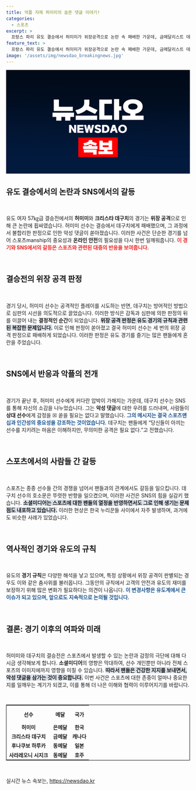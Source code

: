 ```yaml
---
title: 악플 자제 허미미의 슬픈 댓글 이야기!
categories:
  - 스포츠
excerpt: >
  프랑스 파리 유도 결승에서 허미미가 위장공격으로 논란 속 패배한 가운데, 금메달리스트 데구치가 한국 누리꾼들의 악플에 호소문을 남겼다. 상대를 겨냥한 댓글은 필요 없다며 자제를 요청한 그의 진심이 다가오는데...
feature_text: >
  프랑스 파리 유도 결승에서 허미미가 위장공격으로 논란 속 패배한 가운데, 금메달리스트 데구치가 한국 누리꾼들의 악플에 호소문을 남겼다. 상대를 겨냥한 댓글은 필요 없다며 자제를 요청한 그의 진심이 다가오는데...
image: '/assets/img/newsdao_breakingnews.jpg'
---
```


<p><img src="/assets/img/newsdao_breakingnews.jpg" alt="cryptoinkorea 속보" /></p>

<h2 data-ke-size="size26">유도 결승에서의 논란과 SNS에서의 갈등</h2>

<p data-ke-size="size16">&nbsp;</p>

<p>유도 여자 57㎏급 결승전에서의 <b>허미미</b>와 <b>크리스타 데구치</b>의 경기는 <b>위장 공격</b>으로 인해 큰 논란에 휩싸였습니다. 허미미 선수는 결승에서 데구치에게 패배했으며, 그 과정에서 불합리한 판정으로 인한 악성 댓글이 쏟아졌습니다. 이러한 사건은 단순한 경기를 넘어 스포츠manship의 중요성과 <b>온라인 안전</b>의 필요성을 다시 한번 일깨워줍니다. <b><span style="color: #ee2323;">이 경기와 SNS에서의 갈등은 스포츠와 관련된 대중의 반응을 보여줍니다.</span></b></p>

<p data-ke-size="size16">&nbsp;</p>

<h2 data-ke-size="size26">결승전의 위장 공격 판정</h2>

<p data-ke-size="size16">&nbsp;</p>

<p>경기 당시, 허미미 선수는 공격적인 플레이를 시도하는 반면, 데구치는 방어적인 방법으로 심판의 시선을 의도적으로 끌었습니다. 이러한 방식은 감독과 심판에 의한 판정의 뒤를 이끌어 내는 <b>결정적인 순간</b>이 되었습니다. <b><span style="background-color: #21538527;">위장 공격 판정은 유도 경기의 규칙과 관련된 복잡한 문제입니다.</span></b> 이로 인해 판정이 쏟아졌고 결국 허미미 선수는 세 번의 위장 공격 판정으로 패배하게 되었습니다. 이러한 판정은 유도 경기를 즐기는 많은 팬들에게 혼란을 주었습니다.</p>

<p data-ke-size="size16">&nbsp;</p>

<h2 data-ke-size="size26">SNS에서 반응과 악플의 전개</h2>

<p data-ke-size="size16">&nbsp;</p>

<p>경기가 끝난 후, 허미미 선수에게 커다란 압박이 가해지는 가운데, 데구치 선수는 SNS를 통해 자신의 소감을 나누었습니다. 그는 <b>악성 댓글</b>에 대한 우려를 드러내며, 사람들이 <b>상대 선수</b>에게 감정을 ☒ 쏟을 필요는 없다고 말했습니다. <b><span style="color: #1a5490;">그의 메시지는 결국 스포츠맨십과 인간성의 중요성을 강조하는 것이었습니다.</span></b> 데구치는 팬들에게 “당신들이 아끼는 선수를 지키려는 마음은 이해하지만, 무의미한 공격은 필요 없다.”고 전했습니다.</p>

<p data-ke-size="size16">&nbsp;</p>

<h2 data-ke-size="size26">스포츠에서의 사람들 간 갈등</h2>

<p data-ke-size="size16">&nbsp;</p>

<p>스포츠는 종종 선수들 간의 경쟁을 넘어서 팬들과의 관계에서도 갈등을 일으킵니다. 데구치 선수의 호소문은 뚜렷한 반향을 일으켰으며, 이러한 사건은 SNS의 힘을 실감키 했습니다. <b><span style="background-color: #21538527;">소셜미디어는 스포츠에 대한 팬들의 열정을 반영하면서도 그로 인해 생기는 문제점도 내포하고 있습니다.</span></b> 이러한 현상은 한국 누리꾼들 사이에서 자주 발생하며, 과거에도 비슷한 사례가 있었습니다.</p>

<p data-ke-size="size16">&nbsp;</p>

<h2 data-ke-size="size26">역사적인 경기와 유도의 규칙</h2>

<p data-ke-size="size16">&nbsp;</p>

<p>유도의 <b>경기 규칙</b>은 다양한 해석을 낳고 있으며, 특정 상황에서 위장 공격이 판별되는 경우도 이와 같은 춤사위를 불러옵니다. 그동안의 규칙에서 고객의 안전과 유도의 재미를 보장하기 위해 많은 변화가 필요하다는 의견이 나옵니다. <b><span style="color: #1a5490;">이 변경사항은 유도계에서 큰 이슈가 되고 있으며, 앞으로도 지속적으로 논의될 것입니다.</span></b></p>

<p data-ke-size="size16">&nbsp;</p>

<h2 data-ke-size="size26">결론: 경기 이후의 여파와 미래</h2>

<p data-ke-size="size16">&nbsp;</p>

<p>허미미와 데구치의 결승전은 스포츠에서 발생할 수 있는 논란과 감정의 극단에 대해 다시금 생각해보게 합니다. <b>소셜미디어</b>의 영향은 막대하여, 선수 개인뿐만 아니라 전체 스포츠의 이미지에까지 영향을 미칠 수 있습니다. <b><span style="background-color: #21538527;">따라서 팬들은 건강한 지지를 보내면서, 악성 댓글을 삼가는 것이 중요합니다.</span></b> 이번 사건은 스포츠에 대한 존중이 얼마나 중요한지를 일깨우는 계기가 되겠고, 이를 통해 더 나은 이해와 협력이 이루어지기를 바랍니다.</p>

<p data-ke-size="size16">&nbsp;</p>

<table style="width: 100%; border-collapse: collapse; border: 1px solid black;">
    <tr>
        <th style="text-align: center; height: 40px;"><b>선수</b></th>
        <th style="text-align: center; height: 40px;"><b>메달</b></th>
        <th style="text-align: center; height: 40px;"><b>국가</b></th>
    </tr>
    <tr>
        <td style="text-align: center; height: 17px;"><b>허미미</b></td>
        <td style="text-align: center; height: 17px;"><b>은메달</b></td>
        <td style="text-align: center; height: 17px;"><b>한국</b></td>
    </tr>
    <tr>
        <td style="text-align: center; height: 17px;"><b>크리스타 데구치</b></td>
        <td style="text-align: center; height: 17px;"><b>금메달</b></td>
        <td style="text-align: center; height: 17px;"><b>캐나다</b></td>
    </tr>
    <tr>
        <td style="text-align: center; height: 17px;"><b>후나쿠보 하루카</b></td>
        <td style="text-align: center; height: 17px;"><b>동메달</b></td>
        <td style="text-align: center; height: 17px;"><b>일본</b></td>
    </tr>
    <tr>
        <td style="text-align: center; height: 17px;"><b>사라레오니 시지크</b></td>
        <td style="text-align: center; height: 17px;"><b>동메달</b></td>
        <td style="text-align: center; height: 17px;"><b>호주</b></td>
    </tr>
</table>

<p data-ke-size="size16">&nbsp;</p>
실시간 뉴스 속보는, <a href="https://newsdao.kr" rel="dofollow">https://newsdao.kr</a>


